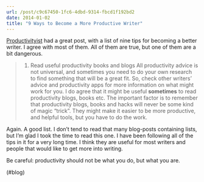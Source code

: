 ```yaml
---
url: /post/c9c67450-1fc6-4dbd-9314-fbcd1f192bd2
date: 2014-01-02
title: "9 Ways to Become a More Productive Writer"
---
```


[Productivityist][1] had a great post, with a list of nine tips for becoming a better writer. I agree with most of them. All of them are true, but one of them are a bit dangerous.



>   1. Read useful productivity books and blogs All productivity advice is not universal, and sometimes you need to do your own research to find something that will be a great fit. So, check other writers’ advice and productivity apps for more information on what might work for you. I do agree that it might be useful **sometimes** to read productivity blogs, books etc. The important factor is to remember that productivity blogs, books and hacks will never be some kind of magic &#8220;trick&#8221;. They might make it easier to be more productive, and helpful tools, but you have to do the work. 



Again. A good list. I don&#8217;t tend to read that many blog-posts containing lists, but I&#8217;m glad I took the time to read this one. I have been following all of the tips in it for a very long time. I think they are useful for most writers and people that would like to get more into writing.



Be careful: productivity should not be what you do, but what you are.



(#blog)



 [1]: http://productivityist.com